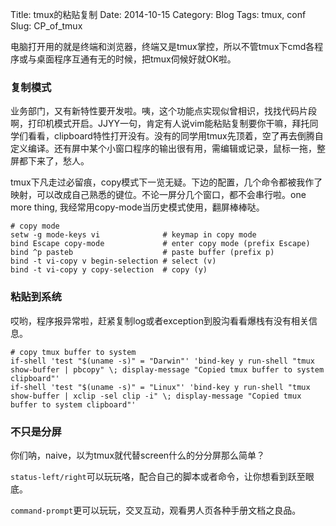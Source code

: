 Title: tmux的粘贴复制
Date: 2014-10-15
Category: Blog
Tags: tmux, conf
Slug: CP_of_tmux


电脑打开用的就是终端和浏览器，终端又是tmux掌控，所以不管tmux下cmd各程序或与桌面程序互通有无的时候，把tmux伺候好就OK啦。

### 复制模式

业务部门，又有新特性要开发啦。咦，这个功能点实现似曾相识，找找代码片段啊，打印机模式开启。JJYY一句，肯定有人说vim能粘贴复制要你干嘛，拜托同学们看看，clipboard特性打开没有。没有的同学用tmux先顶着，空了再去倒腾自定义编译。还有屏中某个小窗口程序的输出很有用，需编辑或记录，鼠标一拖，整屏都下来了，愁人。

tmux下凡走过必留痕，copy模式下一览无疑。下边的配置，几个命令都被我作了映射，可以改成自己熟悉的键位。不论一屏分几个窗口，都不会串行啦。one more thing, 我经常用copy-mode当历史模式使用，翻屏棒棒哒。

    # copy mode
    setw -g mode-keys vi              # keymap in copy mode
    bind Escape copy-mode             # enter copy mode (prefix Escape)
    bind ^p pasteb                    # paste buffer (prefix p)
    bind -t vi-copy v begin-selection # select (v)
    bind -t vi-copy y copy-selection  # copy (y)

### 粘贴到系统

哎哟，程序报异常啦，赶紧复制log或者exception到股沟看看爆栈有没有相关信息。

    # copy tmux buffer to system
    if-shell 'test "$(uname -s)" = "Darwin"' 'bind-key y run-shell "tmux show-buffer | pbcopy" \; display-message "Copied tmux buffer to system clipboard"'
    if-shell 'test "$(uname -s)" = "Linux"' 'bind-key y run-shell "tmux show-buffer | xclip -sel clip -i" \; display-message "Copied tmux buffer to system clipboard"'
    
### 不只是分屏

你们呐，naive，以为tmux就代替screen什么的分分屏那么简单？

`status-left/right`可以玩玩咯，配合自己的脚本或者命令，让你想看到跃至眼底。

`command-prompt`更可以玩玩，交叉互动，观看男人页各种手册文档之良品。
